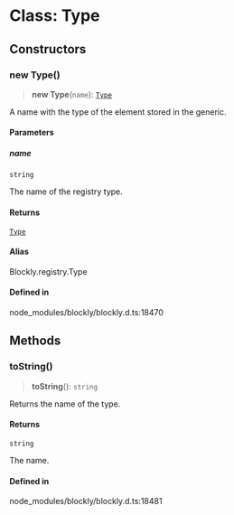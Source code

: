 # Class: Type

## Constructors

### new Type()

> **new Type**(`name`): [`Type`](Type.md)

A name with the type of the element stored in the generic.

#### Parameters

##### name

`string`

The name of the registry type.

#### Returns

[`Type`](Type.md)

#### Alias

Blockly.registry.Type

#### Defined in

node_modules/blockly/blockly.d.ts:18470

## Methods

### toString()

> **toString**(): `string`

Returns the name of the type.

#### Returns

`string`

The name.

#### Defined in

node_modules/blockly/blockly.d.ts:18481
